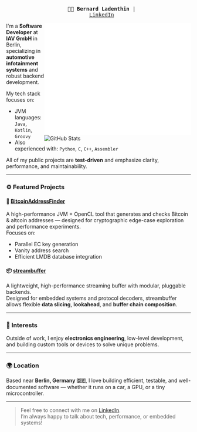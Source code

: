 <pre align="center">
  <strong>👨‍💻 Bernard Ladenthin</strong> |
  <a href="https://www.linkedin.com/in/bernard-ladenthin-39303b42/">LinkedIn</a>
</pre>

<img src="https://raw.githubusercontent.com/bernardladenthin/bernardladenthin/main/github-metrics.svg" alt="GitHub Metrics" align="right" width="400px" />
<img src="https://github-readme-stats.vercel.app/api?username=bernardladenthin&show_icons=true&count_private=true&hide_title=false&include_all_commits=true" alt="GitHub Stats" align="right" width="400px" />

I'm a **Software Developer** at **IAV GmbH** in Berlin, specializing in **automotive infotainment systems** and robust backend development.

My tech stack focuses on:

- JVM languages: `Java`, `Kotlin`, `Groovy`
- Also experienced with: `Python`, `C`, `C++`, `Assembler`

All of my public projects are **test-driven** and emphasize clarity, performance, and maintainability.

---

### ⚙️ Featured Projects

#### 🧠 [BitcoinAddressFinder](https://github.com/bernardladenthin/BitcoinAddressFinder)
A high-performance JVM + OpenCL tool that generates and checks Bitcoin & altcoin addresses — designed for cryptographic edge-case exploration and performance experiments.  
Focuses on:
- Parallel EC key generation
- Vanity address search
- Efficient LMDB database integration

#### 📦 [streambuffer](https://github.com/bernardladenthin/streambuffer)
A lightweight, high-performance streaming buffer with modular, pluggable backends.  
Designed for embedded systems and protocol decoders, streambuffer allows flexible **data slicing**, **lookahead**, and **buffer chain composition**.

---

### 📡 Interests

Outside of work, I enjoy **electronics engineering**, low-level development, and building custom tools or devices to solve unique problems.

---

### 🌍 Location  
Based near **Berlin, Germany 🇩🇪**, I love building efficient, testable, and well-documented software — whether it runs on a car, a GPU, or a tiny microcontroller.

---

> Feel free to connect with me on [LinkedIn](https://www.linkedin.com/in/bernard-ladenthin-39303b42/).  
> I’m always happy to talk about tech, performance, or embedded systems!
